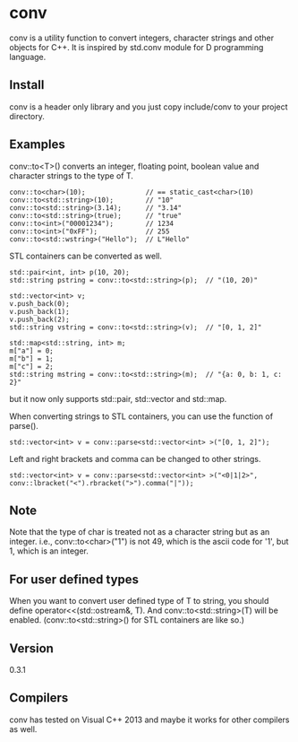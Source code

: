 # conv

conv is a utility function to convert integers, character strings and other objects for C++.
It is inspired by std.conv module for D programming language.

## Install

conv is a header only library and you just copy include/conv to your project directory.

## Examples

conv::to&lt;T&gt;() converts an integer, floating point, boolean value
and character strings to the type of T.

    conv::to<char>(10);               // == static_cast<char>(10)
    conv::to<std::string>(10);        // "10"
    conv::to<std::string>(3.14);      // "3.14"
    conv::to<std::string>(true);      // "true"
    conv::to<int>("00001234");        // 1234
    conv::to<int>("0xFF");            // 255
    conv::to<std::wstring>("Hello");  // L"Hello"

STL containers can be converted as well.

    std::pair<int, int> p(10, 20);
    std::string pstring = conv::to<std::string>(p);  // "(10, 20)"

    std::vector<int> v;
    v.push_back(0);
    v.push_back(1);
    v.push_back(2);
    std::string vstring = conv::to<std::string>(v);  // "[0, 1, 2]"

    std::map<std::string, int> m;
    m["a"] = 0;
    m["b"] = 1;
    m["c"] = 2;
    std::string mstring = conv::to<std::string>(m);  // "{a: 0, b: 1, c: 2}"

but it now only supports std::pair, std::vector and std::map.

When converting strings to STL containers, you can use the function of parse().

    std::vector<int> v = conv::parse<std::vector<int> >("[0, 1, 2]");

Left and right brackets and comma can be changed to other strings.

    std::vector<int> v = conv::parse<std::vector<int> >("<0|1|2>", conv::lbracket("<").rbracket(">").comma("|"));

## Note

Note that the type of char is treated not as a character string but as an integer.
i.e., conv::to&lt;char&gt;("1") is not 49, which is the ascii code for '1', but 1, which is an integer.

## For user defined types

When you want to convert user defined type of T to string, you should define operator&lt;&lt;(std::ostream&, T).
And conv::to&lt;std::string&gt;(T) will be enabled.
(conv::to&lt;std::string&gt;() for STL containers are like so.)

## Version

0.3.1

## Compilers

conv has tested on Visual C++ 2013 and maybe it works for other compilers as well.
